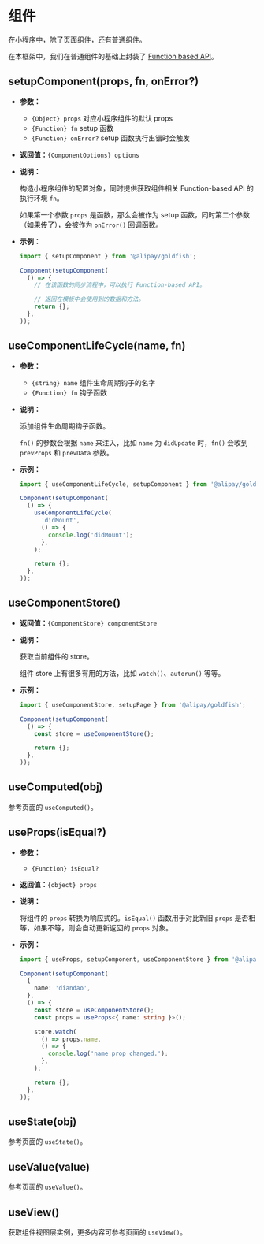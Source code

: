 # 组件

在小程序中，除了页面组件，还有[普通组件](https://docs.alipay.com/mini/framework/custom-component-overview)。

在本框架中，我们在普通组件的基础上封装了 [Function based API](https://zhuanlan.zhihu.com/p/68477600)。

## setupComponent(props, fn, onError?)

* **参数：**
  * `{Object} props` 对应小程序组件的默认 props
  * `{Function} fn` setup 函数
  * `{Function} onError?` setup 函数执行出错时会触发

* **返回值：**`{ComponentOptions} options`

* **说明：**

  构造小程序组件的配置对象，同时提供获取组件相关 Function-based API 的执行环境 `fn`。

  如果第一个参数 `props` 是函数，那么会被作为 setup 函数，同时第二个参数（如果传了），会被作为 `onError()` 回调函数。

* **示例：**

  ```ts
  import { setupComponent } from '@alipay/goldfish';

  Component(setupComponent(
    () => {
      // 在该函数的同步流程中，可以执行 Function-based API。

      // 返回在模板中会使用到的数据和方法。
      return {};
    },
  ));
  ```

## useComponentLifeCycle(name, fn)

* **参数：**
  * `{string} name` 组件生命周期钩子的名字
  * `{Function} fn` 钩子函数

* **说明：**

  添加组件生命周期钩子函数。

  `fn()` 的参数会根据 `name` 来注入，比如 `name` 为 `didUpdate` 时，`fn()` 会收到 `prevProps` 和 `prevData` 参数。

* **示例：**

  ```ts
  import { useComponentLifeCycle, setupComponent } from '@alipay/goldfish';

  Component(setupComponent(
    () => {
      useComponentLifeCycle(
        'didMount',
        () => {
          console.log('didMount');
        },
      );

      return {};
    },
  ));
  ```

## useComponentStore()

* **返回值：**`{ComponentStore} componentStore`
* **说明：**

  获取当前组件的 store。

  组件 store 上有很多有用的方法，比如 `watch()`、`autorun()` 等等。

* **示例：**

  ```ts
  import { useComponentStore, setupPage } from '@alipay/goldfish';

  Component(setupComponent(
    () => {
      const store = useComponentStore();

      return {};
    },
  ));
  ```

## useComputed(obj)

参考页面的 `useComputed()`。

## useProps(isEqual?)

* **参数：**
  * `{Function} isEqual?`

* **返回值：**`{object} props`

* **说明：**

  将组件的 `props` 转换为响应式的。`isEqual()` 函数用于对比新旧 `props` 是否相等，如果不等，则会自动更新返回的 `props` 对象。

* **示例：**

  ```ts
  import { useProps, setupComponent, useComponentStore } from '@alipay/goldfish';

  Component(setupComponent(
    {
      name: 'diandao',
    },
    () => {
      const store = useComponentStore();
      const props = useProps<{ name: string }>();

      store.watch(
        () => props.name,
        () => {
          console.log('name prop changed.');
        },
      );

      return {};
    },
  ));
  ```

## useState(obj)

参考页面的 `useState()`。

## useValue(value)

参考页面的 `useValue()`。

## useView()

获取组件视图层实例，更多内容可参考页面的 `useView()`。
